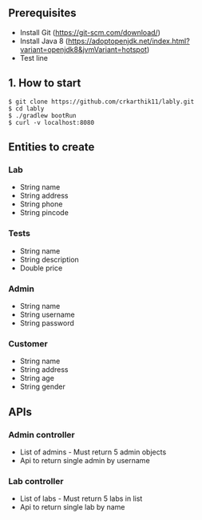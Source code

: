 ## Prerequisites
- Install Git (https://git-scm.com/download/)
- Install Java 8 (https://adoptopenjdk.net/index.html?variant=openjdk8&jvmVariant=hotspot)
- Test line

## 1. How to start
```
$ git clone https://github.com/crkarthik11/lably.git
$ cd lably
$ ./gradlew bootRun
$ curl -v localhost:8080
```

## Entities to create

### Lab
 - String name
 - String address
 - String phone
 - String pincode

 ### Tests
 - String name
 - String description
 - Double price


### Admin
 - String name
 - String  username
 - String  password
 
### Customer
 - String name
 - String address
 - String age
 - String gender


## APIs 

### Admin controller
 - List of admins - Must return 5 admin objects
 - Api to return single admin by username

### Lab controller
 - List of labs - Must return 5 labs in list
 - Api to return single lab by name

 
